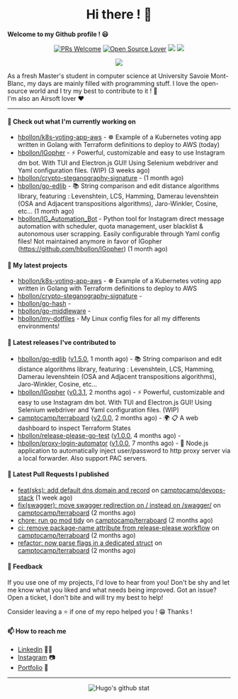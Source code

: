 <h1 align="center">Hi there ! 👋</h1>

**Welcome to my Github profile ! 😃** <br/>

<p align="center"> 
    <a href="https://github.com/hbollon/"><img src="https://img.shields.io/badge/PRs-welcome-brightgreen.svg?style=flat&logo=github" alt="PRs Welcome"></a> 
    <a href="https://github.com/hbollon/"><img src="https://badges.frapsoft.com/os/v2/open-source.svg?v=103" alt="Open Source Lover"></a>
    <a href="https://github.com/hbollon/"><img src="https://komarev.com/ghpvc/?username=hbollon"></a>
    <a href="https://github.com/hbollon/"><img src="https://img.shields.io/github/followers/hbollon.svg?label=Follow%20@hbollon&style=social"></a>
</p>

<p align="center"> 
    <a href="https://github.com/ryo-ma/github-profile-trophy"><img src="https://github-profile-trophy.vercel.app/?username=hbollon&theme=onedark&margin-w=15&margin-h=15&no-frame=true&column=7"/></a>
</p>

As a fresh Master's student in computer science at University Savoie Mont-Blanc, my days are mainly filled with programming stuff. I love the open-source world and I try my best to contribute to it ! 🙈 <br/>
I'm also an Airsoft lover ❤️

<hr>

#### 👷 Check out what I'm currently working on

- [hbollon/k8s-voting-app-aws](https://github.com/hbollon/k8s-voting-app-aws) - :wheel_of_dharma: Example of a Kubernetes voting app written in Golang with Terraform definitions to deploy to AWS (today)
- [hbollon/IGopher](https://github.com/hbollon/IGopher) - ⚡ Powerful, customizable and easy to use Instagram dm bot. With TUI and Electron.js GUI! Using Selenium webdriver and Yaml configuration files. (WIP) (3 weeks ago)
- [hbollon/crypto-steganography-signature](https://github.com/hbollon/crypto-steganography-signature) -  (1 month ago)
- [hbollon/go-edlib](https://github.com/hbollon/go-edlib) - 📚 String comparison and edit distance algorithms library, featuring : Levenshtein, LCS, Hamming, Damerau levenshtein (OSA and Adjacent transpositions algorithms), Jaro-Winkler, Cosine, etc... (1 month ago)
- [hbollon/IG_Automation_Bot](https://github.com/hbollon/IG_Automation_Bot) - Python tool for Instagram direct message automation with scheduler, quota management, user blacklist &amp; autonomous user scrapping. Easily configurable through Yaml config files! Not maintained anymore in favor of IGopher (https://github.com/hbollon/IGopher) (1 month ago)

#### 🌱 My latest projects

- [hbollon/k8s-voting-app-aws](https://github.com/hbollon/k8s-voting-app-aws) - :wheel_of_dharma: Example of a Kubernetes voting app written in Golang with Terraform definitions to deploy to AWS
- [hbollon/crypto-steganography-signature](https://github.com/hbollon/crypto-steganography-signature) - 
- [hbollon/go-hash](https://github.com/hbollon/go-hash) - 
- [hbollon/go-middleware](https://github.com/hbollon/go-middleware) - 
- [hbollon/my-dotfiles](https://github.com/hbollon/my-dotfiles) - My Linux config files for all my differents environments!

#### 🔭 Latest releases I've contributed to

- [hbollon/go-edlib](https://github.com/hbollon/go-edlib) ([v1.5.0](https://github.com/hbollon/go-edlib/releases/tag/v1.5.0), 1 month ago) - 📚 String comparison and edit distance algorithms library, featuring : Levenshtein, LCS, Hamming, Damerau levenshtein (OSA and Adjacent transpositions algorithms), Jaro-Winkler, Cosine, etc...
- [hbollon/IGopher](https://github.com/hbollon/IGopher) ([v0.3.1](https://github.com/hbollon/IGopher/releases/tag/v0.3.1), 2 months ago) - ⚡ Powerful, customizable and easy to use Instagram dm bot. With TUI and Electron.js GUI! Using Selenium webdriver and Yaml configuration files. (WIP)
- [camptocamp/terraboard](https://github.com/camptocamp/terraboard) ([v2.0.0](https://github.com/camptocamp/terraboard/releases/tag/v2.0.0), 2 months ago) - :earth_africa: :clipboard:  A web dashboard to inspect Terraform States 
- [hbollon/release-please-go-test](https://github.com/hbollon/release-please-go-test) ([v1.0.0](https://github.com/hbollon/release-please-go-test/releases/tag/v1.0.0), 4 months ago) - 
- [hbollon/proxy-login-automator](https://github.com/hbollon/proxy-login-automator) ([v1.0.0](https://github.com/hbollon/proxy-login-automator/releases/tag/v1.0.0), 7 months ago) - 🚀 Node.js application to automatically inject user/password to http proxy server via a local forwarder. Also support PAC servers.

#### 🔨 Latest Pull Requests I published

- [feat(sks): add default dns domain and record](https://github.com/camptocamp/devops-stack/pull/838) on [camptocamp/devops-stack](https://github.com/camptocamp/devops-stack) (1 week ago)
- [fix(swagger): move swagger redirection on / instead on /swagger/](https://github.com/camptocamp/terraboard/pull/221) on [camptocamp/terraboard](https://github.com/camptocamp/terraboard) (2 months ago)
- [chore: run go mod tidy](https://github.com/camptocamp/terraboard/pull/220) on [camptocamp/terraboard](https://github.com/camptocamp/terraboard) (2 months ago)
- [ci: remove package-name attribute from release-please workflow](https://github.com/camptocamp/terraboard/pull/219) on [camptocamp/terraboard](https://github.com/camptocamp/terraboard) (2 months ago)
- [refactor: now parse flags in a dedicated struct](https://github.com/camptocamp/terraboard/pull/217) on [camptocamp/terraboard](https://github.com/camptocamp/terraboard) (2 months ago)

#### 💬 Feedback

If you use one of my projects, I'd love to hear from you! Don't be shy and let me know what you liked
and what needs being improved. Got an issue? Open a ticket, I don't bite and will try my best to help!

Consider leaving a ⭐ if one of my repo helped you ! 😁 Thanks !

#### 📫 How to reach me
- <a href="https://www.linkedin.com/in/hugobollon">Linkedin</a> 👨‍💼
- <a href="https://www.instagram.com/_hbollon">Instagram</a> 📷
- <a href="https://hugobollon.me">Portfolio</a> 💼

<hr>

<div align="center">
    <a>
        <img alt="Hugo's github stat" src="https://github-readme-stats.vercel.app/api?username=hbollon&count_private=true&show_icons=true&theme=dark&include_all_commits=true" />
    </a>
</div>
